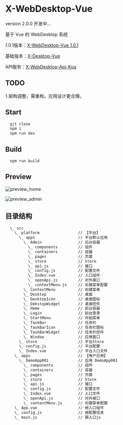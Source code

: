 # X-WebDesktop-Vue
version 2.0.0 开发中...

基于 Vue 的 WebDesktop 系统

1.0.1版本：[X-WebDesktop-Vue 1.0.1](https://github.com/OXOYO/X-WebDesktop-Vue/tree/1.0.1)

基础版本：[X-Desktop-Vue](https://github.com/OXOYO/X-Desktop-Vue)

API服务：[X-WebDesktop-Api-Koa](https://github.com/OXOYO/X-WebDesktop-Api-Koa)

## TODO
1.架构调整，需重构，应用设计更合理。

## Start

```bash
  git clone
  npm i
  npm run dev
```

## Build

```bash
  npm run build
```

## Preview
![](https://raw.githubusercontent.com/OXOYO/X-WebDesktop-Vue/master/docs/preview_home.png "preview_home")

![](https://raw.githubusercontent.com/OXOYO/X-WebDesktop-Vue/master/docs/preview_admin.png "preview_admin")

## 目录结构
```bash
  \_ src
    \_ platform                 // 【平台】
      \_ apps                   // 平台默认应用
        \_ Admin                // 后台容器
          \_ components         // 组件
          \_ containers         // 容器
          \_ pages              // 页面
          \_ store              // Store
          \_ api.js             // 接口
          \_ config.js          // 配置文件
          \_ Index.vue          // 入口组件
          \_ openApi.js         // 对外接口
          \_ contextMenu.js     // 右键菜单配置
        \_ ContextMenu          // 右键菜单
        \_ Desktop              // 桌面
        \_ DesktopIcon          // 桌面图标
        \_ DekstopWidget        // 桌面控件
        \_ Home                 // 前台容器
        \_ Login                // 前台登录
        \_ StartMenu            // 开始菜单
        \_ TaskBar              // 任务栏
        \_ TaskBarIcon          // 任务栏图标        
        \_ TaskBarWidget        // 任务栏控件
        \_ Window               // 应用窗口
      \_ store                  // 平台Store
      \_ config.js              // 平台配置
      \_ Index.vue              // 平台入口文件
    \_ apps                     // 【用户应用】
      \_ DemoApp001             // 应用 DemoApp001
        \_ components           // 组件
        \_ containers           // 容器
        \_ pages                // 页面
        \_ store                // Store
        \_ api.js               // 接口
        \_ config.js            // 配置文件
        \_ Index.vue            // 入口文件
        \_ openApi.js           // 对外接口
        \_ contextMenu.js       // 右键菜单配置
    \_ App.vue                  // 根入口组件
    \_ config.js                // 根配置信息
    \_ main.js                  // 跟入口js
```
